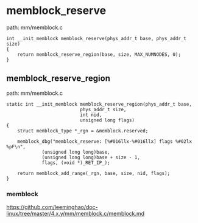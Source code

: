 memblock_reserve
========================================

path: mm/memblock.c
```
int __init_memblock memblock_reserve(phys_addr_t base, phys_addr_t size)
{
    return memblock_reserve_region(base, size, MAX_NUMNODES, 0);
}
```

memblock_reserve_region
----------------------------------------

path: mm/memblock.c
```
static int __init_memblock memblock_reserve_region(phys_addr_t base,
                           phys_addr_t size,
                           int nid,
                           unsigned long flags)
{
    struct memblock_type *_rgn = &memblock.reserved;

    memblock_dbg("memblock_reserve: [%#016llx-%#016llx] flags %#02lx %pF\n",
             (unsigned long long)base,
             (unsigned long long)base + size - 1,
             flags, (void *)_RET_IP_);

    return memblock_add_range(_rgn, base, size, nid, flags);
}
```

### memblock

https://github.com/leeminghao/doc-linux/tree/master/4.x.y/mm/memblock.c/memblock.md
